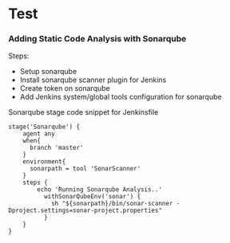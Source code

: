  # Test


### Adding Static Code Analysis with Sonarqube

Steps:

  * Setup sonarqube
  * Install sonarqube scanner plugin for Jenkins
  * Create token on sonarqube
  * Add Jenkins system/global tools  configuration for sonarqube
  
Sonarqube stage code snippet for Jenkinsfile

```
stage('Sonarqube') {
    agent any
    when{
      branch 'master'
    }
    environment{
      sonarpath = tool 'SonarScanner'
    }
    steps {
        echo 'Running Sonarqube Analysis..'
          withSonarQubeEnv('sonar') {
            sh "${sonarpath}/bin/sonar-scanner -Dproject.settings=sonar-project.properties"
          }
    }
}

```

